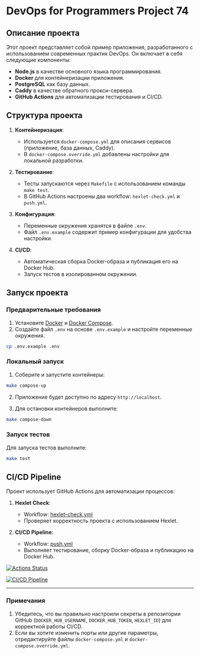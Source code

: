 # DevOps for Programmers Project 74

## Описание проекта

Этот проект представляет собой пример приложения, разработанного с использованием современных практик DevOps. Он включает в себя следующие компоненты:

- **Node.js** в качестве основного языка программирования.
- **Docker** для контейнеризации приложения.
- **PostgreSQL** как базу данных.
- **Caddy** в качестве обратного прокси-сервера.
- **GitHub Actions** для автоматизации тестирования и CI/CD.

## Структура проекта

1. **Контейнеризация**:
   - Используется `docker-compose.yml` для описания сервисов (приложение, база данных, Caddy).
   - В `docker-compose.override.yml` добавлены настройки для локальной разработки.

2. **Тестирование**:
   - Тесты запускаются через `Makefile` с использованием команды `make test`.
   - В GitHub Actions настроены два workflow: `hexlet-check.yml` и `push.yml`.

3. **Конфигурация**:
   - Переменные окружения хранятся в файле `.env`.
   - Файл `.env.example` содержит пример конфигурации для удобства настройки.

4. **CI/CD**:
   - Автоматическая сборка Docker-образа и публикация его на Docker Hub.
   - Запуск тестов в изолированном окружении.

## Запуск проекта

### Предварительные требования

1. Установите [Docker](https://www.docker.com/) и [Docker Compose](https://docs.docker.com/compose/).
2. Создайте файл `.env` на основе `.env.example` и настройте переменные окружения.

```bash
cp .env.example .env
```

### Локальный запуск

1. Соберите и запустите контейнеры:

```bash
make compose-up
```

2. Приложение будет доступно по адресу `http://localhost`.

3. Для остановки контейнеров выполните:

```bash
make compose-down
```

### Запуск тестов

Для запуска тестов выполните:

```bash
make test
```

## CI/CD Pipeline

Проект использует GitHub Actions для автоматизации процессов:

1. **Hexlet Check**:
   - Workflow: [hexlet-check.yml](https://github.com/plaatos/devops-for-programmers-project-74/actions/workflows/hexlet-check.yml)
   - Проверяет корректность проекта с использованием Hexlet.

2. **CI/CD Pipeline**:
   - Workflow: [push.yml](https://github.com/plaatos/devops-for-programmers-project-74/actions/workflows/push.yml)
   - Выполняет тестирование, сборку Docker-образа и публикацию на Docker Hub.

[![Actions Status](https://github.com/plaatos/devops-for-programmers-project-74/actions/workflows/hexlet-check.yml/badge.svg)](https://github.com/plaatos/devops-for-programmers-project-74/actions)

[![CI/CD Pipeline](https://github.com/plaatos/devops-for-programmers-project-74/actions/workflows/push.yml/badge.svg)](https://github.com/plaatos/devops-for-programmers-project-74/actions/workflows/push.yml)

---

### Примечания

1. Убедитесь, что вы правильно настроили секреты в репозитории GitHub (`DOCKER_HUB_USERNAME`, `DOCKER_HUB_TOKEN`, `HEXLET_ID`) для корректной работы CI/CD.
2. Если вы хотите изменить порты или другие параметры, отредактируйте файлы `docker-compose.yml` и `docker-compose.override.yml`.
